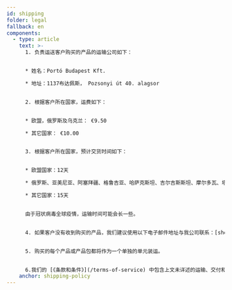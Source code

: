```yaml
---
id: shipping
folder: legal
fallback: en
components:
  - type: article
    text: >-
      1. 负责运送客户购买的产品的运输公司如下：


      * 姓名：Portó Budapest Kft.

      * 地址：1137布达佩斯， Pozsonyi út 40. alagsor


      2. 根据客户所在国家，运费如下：


      * 欧盟，俄罗斯及乌克兰： €9.50

      * 其它国家： €10.00


      3. 根据客户所在国家，预计交货时间如下：


      * 欧盟国家：12天

      * 俄罗斯、亚美尼亚、阿塞拜疆、格鲁吉亚、哈萨克斯坦、吉尔吉斯斯坦、摩尔多瓦、塔吉克斯坦、土库曼斯坦、乌克兰、乌兹别克斯坦：19天

      * 其它国家：15天


      由于冠状病毒全球疫情，运输时间可能会长一些。


      4. 如果客户没有收到购买的产品，我们建议使用以下电子邮件地址与我公司联系：[shop@urosystem.com](mailto:shop@urosystem.com)


      5. 购买的每个产品或产品包都将作为一个单独的单元装运。


      6.我们的 [《条款和条件》](/terms-of-service) 中包含上文未详述的运输、交付和退款有关的更多信息.
    anchor: shipping-policy
---
```

